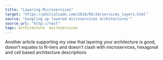 ```yaml
---
title: "Layering Microservices"
target: "https://philcalcado.com/2018/09/24/services_layers.html"
source: "Googling up layered microservices architectures'"
source_url: "http://test"
tags: architecture  microservices 
---
```


Another article supporting my view that layering your architecture is good, doesn't equates to N-tiers and doesn't clash with microservices, hexagonal and cell based architecture descriptions